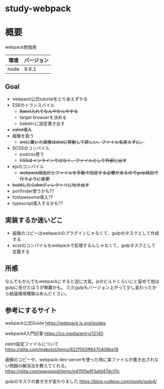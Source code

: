 # study-webpack
# 概要
webpack勉強用

|環境|バージョン|
|---|---|
|node|9.6.1|

## Goal
- webpack公式tutorialをとりあえずやる
- ES6のトランスパイル
    - ~~Babel入れてなんやかんやする~~
    - target browserを決める
    - babelrcに設定書き出す
- ~~eslint導入~~
- 画像を扱う
    - ~~srcに置いた画像はdistに移動して欲しい。ファイル名変えずに。~~
- SCSSのコンパイル
    - postcss使う
    - ~~CSSはインラインではなく、ファイルとして外部に出す~~
- ejsのコンパイル
    - ~~webpack経由だとファイルを手動で指定する必要があるのでgulp経由で行うように変更~~
- ~~buildしたらdistディレクトリに吐き出す~~
- portfinder使うかも??
- fontawesome導入??
- typescript導入するかも??

## 実装するか迷いどこ
- 画像のコピーはwebpackのプラグインじゃなくて、gulpのタスクとして作成する
- scssのコンパイルもwebpackで処理するんじゃなくて、gulpタスクとして定義する

## 所感
なんでもかんでもwebpackにすると逆に大変。jsのビルドくらいにと留めて他はgulpに任せたほうが無難かも。
ただgulpもバージョン上がって少し変わったから結論環境構築はめんどくさい。

## 参考にするサイト
webpack公式Guide
https://webpack.js.org/guides

webpack4入門記事
https://ics.media/entry/12140

eslint設定ファイルについて
https://qiita.com/makotot/items/822f592ff8470408be18

画像のコピーや、webpack-dev-serverを使った時に実ファイルが書き出されない問題の解消法を教えてくれる。
https://qiita.com/pepoipod/items/e41105e8f3afd47dc01c

gulpのタスクの書き方が変わりました
https://blog.yudppp.com/posts/gulp4/
